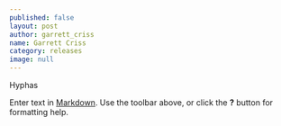 ```yaml
---
published: false
layout: post
author: garrett_criss
name: Garrett Criss
category: releases
image: null
---
```


Hyphas

Enter text in [Markdown](http://daringfireball.net/projects/markdown/). Use the toolbar above, or click the **?** button for formatting help.